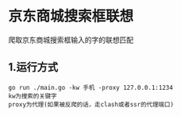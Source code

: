 # 京东商城搜索框联想

爬取京东商城搜索框输入的字的联想匹配

## 1.运行方式

```
go run ./main.go -kw 手机 -proxy 127.0.0.1:1234
kw为搜索的关键字
proxy为代理(如果被反爬的话，走clash或者ssr的代理端口)
```

